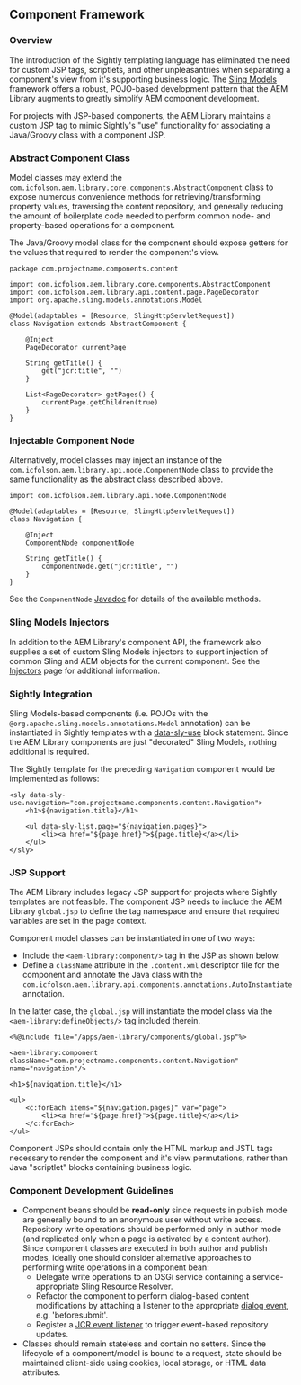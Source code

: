 ## Component Framework

### Overview

The introduction of the Sightly templating language has eliminated the need for custom JSP tags, scriptlets, and other unpleasantries when separating a component's view from it's supporting business logic.  The [Sling Models](https://sling.apache.org/documentation/bundles/models.html) framework offers a robust, POJO-based development pattern that the AEM Library augments to greatly simplify AEM component development.

For projects with JSP-based components, the AEM Library maintains a custom JSP tag to mimic Sightly's "use" functionality for associating a Java/Groovy class with a component JSP.

### Abstract Component Class

Model classes may extend the `com.icfolson.aem.library.core.components.AbstractComponent` class to expose numerous convenience methods for retrieving/transforming property values, traversing the content repository, and generally reducing the amount of boilerplate code needed to perform common node- and property-based operations for a component.

The Java/Groovy model class for the component should expose getters for the values that required to render the component's view.

    package com.projectname.components.content

    import com.icfolson.aem.library.core.components.AbstractComponent
    import com.icfolson.aem.library.api.content.page.PageDecorator
    import org.apache.sling.models.annotations.Model
   
	@Model(adaptables = [Resource, SlingHttpServletRequest])
    class Navigation extends AbstractComponent {
    
        @Inject
        PageDecorator currentPage

        String getTitle() {
            get("jcr:title", "")
        }

        List<PageDecorator> getPages() {
            currentPage.getChildren(true)
        }
    } 

### Injectable Component Node

Alternatively, model classes may inject an instance of the `com.icfolson.aem.library.api.node.ComponentNode` class to provide the same functionality as the abstract class described above.

    import com.icfolson.aem.library.api.node.ComponentNode
    
    @Model(adaptables = [Resource, SlingHttpServletRequest])
    class Navigation {
    
        @Inject
        ComponentNode componentNode

        String getTitle() {
            componentNode.get("jcr:title", "")
        }
    }

See the `ComponentNode` [Javadoc](http://code.digitalatolson.com/aem-library/apidocs/com/icfolson/aem/library/api/node/ComponentNode.html) for details of the available methods.

### Sling Models Injectors

In addition to the AEM Library's component API, the framework also supplies a set of custom Sling Models injectors to support injection of common Sling and AEM objects for the current component.  See the [Injectors](/aem-library/injectors.html) page for additional information.

### Sightly Integration

Sling Models-based components (i.e. POJOs with the `@org.apache.sling.models.annotations.Model` annotation) can be instantiated in Sightly templates with a [data-sly-use](https://github.com/Adobe-Marketing-Cloud/sightly-spec/blob/master/SPECIFICATION.md#221-use) block statement.  Since the AEM Library components are just "decorated" Sling Models, nothing additional is required.

The Sightly template for the preceding `Navigation` component would be implemented as follows:

    <sly data-sly-use.navigation="com.projectname.components.content.Navigation">
        <h1>${navigation.title}</h1>
    
        <ul data-sly-list.page="${navigation.pages}">
            <li><a href="${page.href}">${page.title}</a></li>
        </ul>
    </sly>

### JSP Support

The AEM Library includes legacy JSP support for projects where Sightly templates are not feasible.  The component JSP needs to include the AEM Library `global.jsp` to define the tag namespace and ensure that required variables are set in the page context.

Component model classes can be instantiated in one of two ways:

* Include the `<aem-library:component/>` tag in the JSP as shown below.
* Define a `className` attribute in the `.content.xml` descriptor file for the component and annotate the Java class with the `com.icfolson.aem.library.api.components.annotations.AutoInstantiate` annotation.

In the latter case, the `global.jsp` will instantiate the model class via the `<aem-library:defineObjects/>` tag included therein.

    <%@include file="/apps/aem-library/components/global.jsp"%>

    <aem-library:component className="com.projectname.components.content.Navigation" name="navigation"/>

    <h1>${navigation.title}</h1>

    <ul>
        <c:forEach items="${navigation.pages}" var="page">
            <li><a href="${page.href}">${page.title}</a></li>
        </c:forEach>
    </ul>

Component JSPs should contain only the HTML markup and JSTL tags necessary to render the component and it's view permutations, rather than Java "scriptlet" blocks containing business logic.

### Component Development Guidelines

* Component beans should be **read-only** since requests in publish mode are generally bound to an anonymous user without write access.  Repository write operations should be performed only in author mode (and replicated only when a page is activated by a content author).  Since component classes are executed in both author and publish modes, ideally one should consider alternative approaches to performing write operations in a component bean:
    * Delegate write operations to an OSGi service containing a service-appropriate Sling Resource Resolver.
    * Refactor the component to perform dialog-based content modifications by attaching a listener to the appropriate [dialog event](https://docs.adobe.com/docs/en/aem/6-1/ref/widgets-api/index.html?class=CQ.Dialog), e.g. 'beforesubmit'.
    * Register a [JCR event listener](http://www.day.com/maven/jsr170/javadocs/jcr-2.0/javax/jcr/observation/ObservationManager.html) to trigger event-based repository updates.
* Classes should remain stateless and contain no setters.  Since the lifecycle of a component/model is bound to a request, state should be maintained client-side using cookies, local storage, or HTML data attributes.